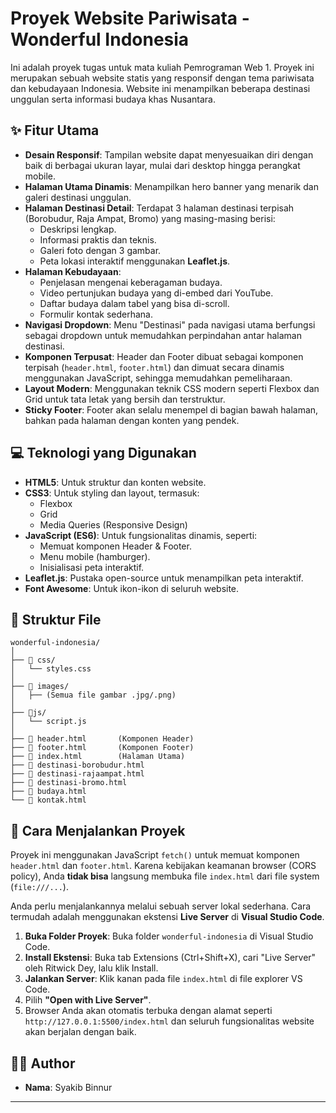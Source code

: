 # Proyek Website Pariwisata - Wonderful Indonesia

Ini adalah proyek tugas untuk mata kuliah Pemrograman Web 1. Proyek ini merupakan sebuah website statis yang responsif dengan tema pariwisata dan kebudayaan Indonesia. Website ini menampilkan beberapa destinasi unggulan serta informasi budaya khas Nusantara.

## ✨ Fitur Utama

- **Desain Responsif**: Tampilan website dapat menyesuaikan diri dengan baik di berbagai ukuran layar, mulai dari desktop hingga perangkat mobile.
- **Halaman Utama Dinamis**: Menampilkan hero banner yang menarik dan galeri destinasi unggulan.
- **Halaman Destinasi Detail**: Terdapat 3 halaman destinasi terpisah (Borobudur, Raja Ampat, Bromo) yang masing-masing berisi:
  - Deskripsi lengkap.
  - Informasi praktis dan teknis.
  - Galeri foto dengan 3 gambar.
  - Peta lokasi interaktif menggunakan **Leaflet.js**.
- **Halaman Kebudayaan**:
  - Penjelasan mengenai keberagaman budaya.
  - Video pertunjukan budaya yang di-embed dari YouTube.
  - Daftar budaya dalam tabel yang bisa di-scroll.
  - Formulir kontak sederhana.
- **Navigasi Dropdown**: Menu "Destinasi" pada navigasi utama berfungsi sebagai dropdown untuk memudahkan perpindahan antar halaman destinasi.
- **Komponen Terpusat**: Header dan Footer dibuat sebagai komponen terpisah (`header.html`, `footer.html`) dan dimuat secara dinamis menggunakan JavaScript, sehingga memudahkan pemeliharaan.
- **Layout Modern**: Menggunakan teknik CSS modern seperti Flexbox dan Grid untuk tata letak yang bersih dan terstruktur.
- **Sticky Footer**: Footer akan selalu menempel di bagian bawah halaman, bahkan pada halaman dengan konten yang pendek.

## 💻 Teknologi yang Digunakan

- **HTML5**: Untuk struktur dan konten website.
- **CSS3**: Untuk styling dan layout, termasuk:
  - Flexbox
  - Grid
  - Media Queries (Responsive Design)
- **JavaScript (ES6)**: Untuk fungsionalitas dinamis, seperti:
  - Memuat komponen Header & Footer.
  - Menu mobile (hamburger).
  - Inisialisasi peta interaktif.
- **Leaflet.js**: Pustaka open-source untuk menampilkan peta interaktif.
- **Font Awesome**: Untuk ikon-ikon di seluruh website.

## 📂 Struktur File

```
wonderful-indonesia/
│
├── 📂 css/
│   └── styles.css
│
├── 📂 images/
│   ├── (Semua file gambar .jpg/.png)
│
├── 📂js/
│   └── script.js
│
├── 📄 header.html       (Komponen Header)
├── 📄 footer.html       (Komponen Footer)
├── 📄 index.html        (Halaman Utama)
├── 📄 destinasi-borobudur.html
├── 📄 destinasi-rajaampat.html
├── 📄 destinasi-bromo.html
├── 📄 budaya.html
└── 📄 kontak.html
```

## 🚀 Cara Menjalankan Proyek

Proyek ini menggunakan JavaScript `fetch()` untuk memuat komponen `header.html` dan `footer.html`. Karena kebijakan keamanan browser (CORS policy), Anda **tidak bisa** langsung membuka file `index.html` dari file system (`file:///...`).

Anda perlu menjalankannya melalui sebuah server lokal sederhana. Cara termudah adalah menggunakan ekstensi **Live Server** di **Visual Studio Code**.

1.  **Buka Folder Proyek**: Buka folder `wonderful-indonesia` di Visual Studio Code.
2.  **Install Ekstensi**: Buka tab Extensions (Ctrl+Shift+X), cari "Live Server" oleh Ritwick Dey, lalu klik Install.
3.  **Jalankan Server**: Klik kanan pada file `index.html` di file explorer VS Code.
4.  Pilih **"Open with Live Server"**.
5.  Browser Anda akan otomatis terbuka dengan alamat seperti `http://127.0.0.1:5500/index.html` dan seluruh fungsionalitas website akan berjalan dengan baik.

## 👨‍💻 Author

- **Nama**: Syakib Binnur

---
